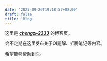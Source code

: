 ```yaml
---
date: '2025-09-26T19:18:57+08:00'
draft: false
title: 'Blog'
---
```


这里是 [***chengzi-2333***](https://github.com/chengzi-2333/) 的博客页。

会不定期在这里发布关于OI题解、折腾笔记等内容。

希望能够帮助到你。
